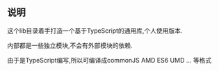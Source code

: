 ## 说明

这个lib目录着手打造一个基于TypeScript的通用库,个人使用版本.

内部都是一些独立模块,不会有外部模块的依赖.

由于是TypeScript编写,所以可编译成commonJS AMD ES6 UMD ... 等格式